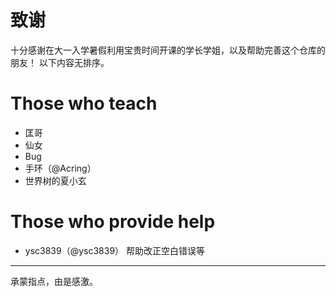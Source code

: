 # 致谢

十分感谢在大一入学暑假利用宝贵时间开课的学长学姐，以及帮助完善这个仓库的朋友！
以下内容无排序。

# Those who teach

- 匡哥
- 仙女
- Bug
- 手环（@Acring）
- 世界树的夏小玄

# Those who provide help

- ysc3839（@ysc3839） 帮助改正空白错误等

---

承蒙指点，由是感激。
